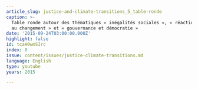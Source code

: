 ```yaml
---
article_slug: justice-and-climate-transitions_5_table-ronde
caption: >-
  Table ronde autour des thématiques « inégalités sociales », « réactions face
  au changement » et « gouvernance et démocratie »
date: '2015-09-24T03:00:00.000Z'
highlight: false
id: tcaH0wmSIrc
index: 0
issue: content/issues/justice-climate-transitions.md
language: English
type: youtube
years: 2015

---
```

